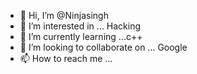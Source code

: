 - 👋 Hi, I’m @Ninjasingh
- 👀 I’m interested in ... Hacking
- 🌱 I’m currently learning ...c++
- 💞️ I’m looking to collaborate on ... Google
- 📫 How to reach me ...

<!---
Ninjasingh/Ninjasingh is a ✨ special ✨ repository because its `README.md` (this file) appears on your GitHub profile.
You can click the Preview link to take a look at your changes.
--->
